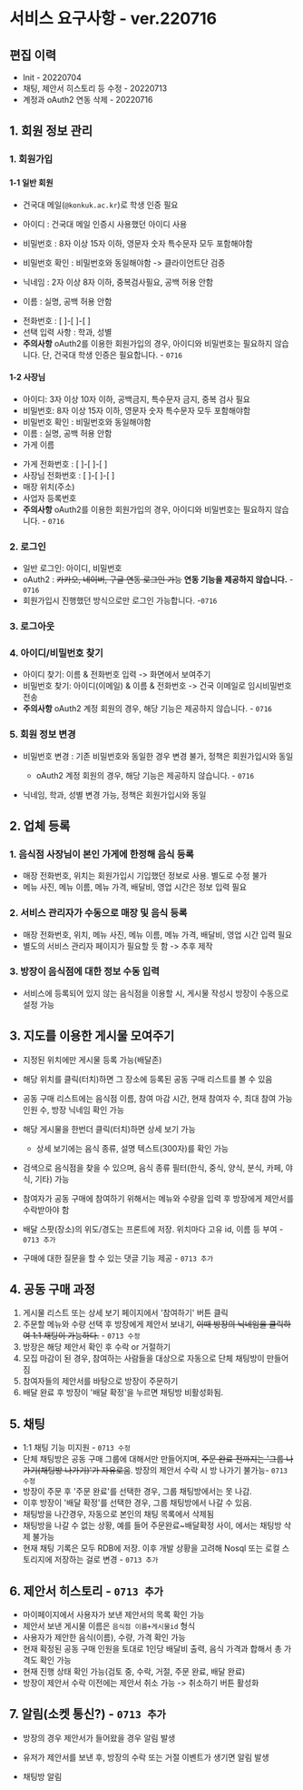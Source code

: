 # 서비스 요구사항 - ver.220716



## 편집 이력

- Init - 20220704
- 채팅, 제안서 히스토리 등 수정 - 20220713
- 계정과 oAuth2 연동 삭제 - 20220716







## 1. 회원 정보 관리

### 1. 회원가입

####   1-1 일반 회원

- 건국대 메일(`@konkuk.ac.kr`)로 학생 인증 필요

- 아이디 : 건국대 메일 인증시 사용했던 아이디 사용
- 비밀번호 : 8자 이상 15자 이하, 영문자 숫자 특수문자 모두 포함해야함
- 비밀번호 확인 : 비밀번호와 동일해야함 -> 클라이언트단 검증
- 닉네임 : 2자 이상 8자 이하, 중복검사필요, 공백 허용 안함
- 이름 : 실명, 공백 허용 안함

* 전화번호 : [   ]-[   ]-[   ]
* 선택 입력 사항 : 학과, 성별
* **주의사항** oAuth2를 이용한 회원가입의 경우, 아이디와 비밀번호는 필요하지 않습니다. 단, 건국대 학생 인증은 필요합니다. - `0716`



####   1-2 사장님

- 아이디: 3자 이상 10자 이하, 공백금지, 특수문자 금지, 중복 검사 필요
- 비밀번호: 8자 이상 15자 이하, 영문자 숫자 특수문자 모두 포함해야함
- 비밀번호 확인 : 비밀번호와 동일해야함
- 이름 : 실명, 공백 허용 안함
- 가게 이름

* 가게 전화번호 : [   ]-[   ]-[   ]
* 사장님 전화번호 : [   ]-[   ]-[   ]
* 매장 위치(주소)
* 사업자 등록번호
* **주의사항** oAuth2를 이용한 회원가입의 경우, 아이디와 비밀번호는 필요하지 않습니다. - `0716`



### 2. 로그인

- 일반 로그인: 아이디, 비밀번호
- oAuth2 : ~~카카오, 네이버, 구글 연동 로그인 가능~~ **연동 기능을 제공하지 않습니다.** - `0716`
- 회원가입시 진행했던 방식으로만 로그인 가능합니다. -`0716`



### 3. 로그아웃



### 4. 아이디/비밀번호 찾기

 - 아이디 찾기: 이름 & 전화번호 입력 -> 화면에서 보여주기
- 비밀번호 찾기: 아이디(이메일) & 이름 & 전화번호  -> 건국 이메일로 임시비밀번호 전송
- **주의사항** oAuth2 계정 회원의 경우, 해당 기능은 제공하지 않습니다. - `0716`





### 5. 회원 정보 변경

 - 비밀번호 변경 : 기존 비밀번호와 동일한 경우 변경 불가, 정책은 회원가입시와 동일
   - oAuth2 계정 회원의 경우, 해당 기능은 제공하지 않습니다. - `0716`

 - 닉네임, 학과, 성별 변경 가능, 정책은 회원가입시와 동일









## 2. 업체 등록

### 1. 음식점 사장님이 본인 가게에 한정해 음식 등록

- 매장 전화번호, 위치는 회원가입시 기입했던 정보로 사용. 별도로 수정 불가
- 메뉴 사진, 메뉴 이름, 메뉴 가격, 배달비, 영업 시간은 정보 입력 필요

### 2. 서비스 관리자가 수동으로 매장 및 음식 등록

- 매장 전화번호, 위치, 메뉴 사진, 메뉴 이름, 메뉴 가격, 배달비, 영업 시간 입력 필요
- 별도의 서비스 관리자 페이지가 필요할 듯 함 -> 추후 제작

### 3. 방장이 음식점에 대한 정보 수동 입력

- 서비스에 등록되어 있지 않는 음식점을 이용할 시, 게시물 작성시 방장이 수동으로 설정 가능







## 3. 지도를 이용한 게시물 모여주기

- 지정된 위치에만 게시물 등록 가능(배달존)
- 해당 위치를 클릭(터치)하면 그 장소에 등록된 공동 구매 리스트를 볼 수 있음
- 공동 구매 리스트에는 음식점 이름, 참여 마감 시간, 현재 참여자 수, 최대 참여 가능 인원 수, 방장 닉네임 확인 가능
- 해당 게시물을 한번더 클릭(터치)하면 상세 보기 가능
  - 상세 보기에는 음식 종류, 설명 텍스트(300자)를 확인 가능

- 검색으로 음식점을 찾을 수 있으며, 음식 종류 필터(한식, 중식, 양식, 분식, 카페, 야식, 기타) 가능
- 참여자가 공동 구매에 참여하기 위해서는 메뉴와 수량을 입력 후 방장에게 제안서를 수락받아야 함
- 배달 스팟(장소)의 위도/경도는 프론트에 저장. 위치마다 고유 id, 이름 등 부여 - `0713 추가`
- 구매에 대한 질문을 할 수 있는 댓글 기능 제공 - `0713 추가`





## 4. 공동 구매 과정

1. 게시물 리스트 또는 상세 보기 페이지에서 '참여하기' 버튼 클릭
2. 주문할 메뉴와 수량 선택 후 방장에게 제안서 보내기, ~~이때 방장의 닉네임을 클릭하여 1:1 채팅이 가능하다.~~ - `0713 수정`
3. 방장은 해당 제안서 확인 후 수락 or 거절하기
4. 모집 마감이 된 경우, 참여하는 사람들을 대상으로 자동으로 단체 채팅방이 만들어짐
5. 참여자들의 제안서를 바탕으로 방장이 주문하기
6. 배달 완료 후 방장이 '배달 확정'을 누르면 채팅방 비활성화됨.





## 5. 채팅

- 1:1 채팅 기능 미지원 - `0713 수정`
- 단체 채팅방은 공동 구매 그룹에 대해서만 만들어지며, ~~주문 완료 전까지는 '그룹 나가기(채팅방 나가기)'가 자유로움~~. 방장의 제안서 수락 시 방 나가기 불가능- `0713 수정`
- 방장이 주문 후 '주문 완료'를 선택한 경우, 그룹 채팅방에서는 못 나감.
- 이후 방장이 '배달 확정'를 선택한 경우, 그룹 채팅방에서 나갈 수 있음.
- 채팅방을 나간경우, 자동으로 본인의 채팅 목록에서 삭제됨
- 채팅방을 나갈 수 없는 상황, 예를 들어 주문완료~배달확정 사이, 에서는 채팅방 삭제 불가능
- 현재 채팅 기록은 모두 RDB에 저장. 이후 개발 상황을 고려해 Nosql 또는 로컬 스토리지에 저장하는 걸로 변경 - `0713 추가`





## 6. 제안서 히스토리 - `0713 추가`

- 마이페이지에서 사용자가 보낸 제안서의 목록 확인 가능
- 제안서 보낸 게시물 이름은 `음식점 이름+게시물id` 형식
- 사용자가 제안한 음식(이름), 수량, 가격 확인 가능
- 현재 확정된 공동 구매 인원을 토대로 1인당 배달비 출력, 음식 가격과 합해서 총 가격도 확인 가능
- 현재 진행 상태 확인 가능(검토 중, 수락, 거절, 주문 완료, 배달 완료)
- 방장이 제안서 수락 이전에는 제안서 취소 가능 -> 취소하기 버튼 활성화





## 7. 알림(소켓 통신?) - `0713 추가`

- 방장의 경우 제안서가 들어왔을 경우 알림 발생
- 유저가 제안서를 보낸 후, 방장의 수락 또는 거절 이벤트가 생기면 알림 발생

- 채팅방 알림
